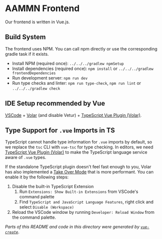 # AAMMN Frontend
Our frontend is written in Vue.js.

## Build System
The frontend uses NPM.
You can call npm directly or use the corresponding gradle task if it exists.

- Install NPM (required once): `../../../gradlew npmSetup`
- Install dependencies (required once): `npm install` or `../../../gradlew frontendDependencies`
- Run development server: `npm run dev`
- Run type checks and linter: `npm run type-check`, `npm run lint` or `../../../gradlew check`

## IDE Setup recommended by Vue
[VSCode](https://code.visualstudio.com/) + [Volar](https://marketplace.visualstudio.com/items?itemName=Vue.volar) (and disable Vetur) + [TypeScript Vue Plugin (Volar)](https://marketplace.visualstudio.com/items?itemName=Vue.vscode-typescript-vue-plugin).

## Type Support for `.vue` Imports in TS
TypeScript cannot handle type information for `.vue` imports by default, so we replace the `tsc` CLI with `vue-tsc` for type checking. In editors, we need [TypeScript Vue Plugin (Volar)](https://marketplace.visualstudio.com/items?itemName=Vue.vscode-typescript-vue-plugin) to make the TypeScript language service aware of `.vue` types.

If the standalone TypeScript plugin doesn't feel fast enough to you, Volar has also implemented a [Take Over Mode](https://github.com/johnsoncodehk/volar/discussions/471#discussioncomment-1361669) that is more performant. You can enable it by the following steps:

1. Disable the built-in TypeScript Extension
    1) Run `Extensions: Show Built-in Extensions` from VSCode's command palette
    2) Find `TypeScript and JavaScript Language Features`, right click and select `Disable (Workspace)`
2. Reload the VSCode window by running `Developer: Reload Window` from the command palette.

*Parts of this README and code in this directory were generated by
[`vue-create`](https://github.com/vuejs/create-vue/blob/master/utils/generateReadme.ts)*.
